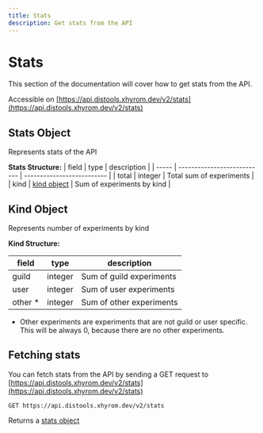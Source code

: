 ```yaml
---
title: Stats
description: Get stats from the API
---
```


# Stats

This section of the documentation will cover how to get stats from the API.

Accessible on [https://api.distools.xhyrom.dev/v2/stats](https://api.distools.xhyrom.dev/v2/stats)

## Stats Object

Represents stats of the API

**Stats Structure:**
| field | type                        | description                |
| ----- | --------------------------- | -------------------------- |
| total | integer                     | Total sum of experiments   |
| kind  | [kind object](#kind-object) | Sum of experiments by kind |

## Kind Object

Represents number of experiments by kind

**Kind Structure:**

| field   | type    | description              |
| ------- | ------- | ------------------------ |
| guild   | integer | Sum of guild experiments |
| user    | integer | Sum of user experiments  |
| other * | integer | Sum of other experiments |

* Other experiments are experiments that are not guild or user specific. This will be always 0, because there are no other experiments.

## Fetching stats

You can fetch stats from the API by sending a GET request to [https://api.distools.xhyrom.dev/v2/stats](https://api.distools.xhyrom.dev/v2/stats)

```
GET https://api.distools.xhyrom.dev/v2/stats
```

Returns a [stats object](#stats-object)
